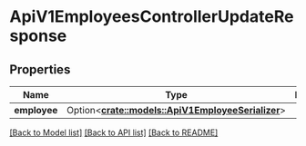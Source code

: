 # ApiV1EmployeesControllerUpdateResponse

## Properties

Name | Type | Description | Notes
------------ | ------------- | ------------- | -------------
**employee** | Option<[**crate::models::ApiV1EmployeeSerializer**](ApiV1EmployeeSerializer.md)> |  | [optional]

[[Back to Model list]](../README.md#documentation-for-models) [[Back to API list]](../README.md#documentation-for-api-endpoints) [[Back to README]](../README.md)


